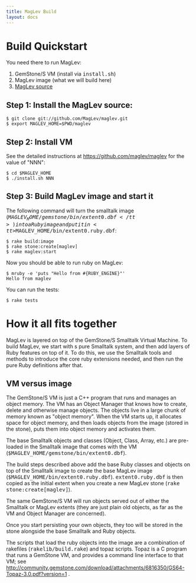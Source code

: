 ```yaml
---
title: MagLev Build
layout: docs
---
```

Build Quickstart
================

You need there to run MagLev:

1. GemStone/S VM (install via <tt>install.sh</tt>)
2. MagLev image (what we will build here)
3. [MagLev source](https://github.com/maglev/maglev)

## Step 1: Install the MagLev source:

    $ git clone git://github.com/MagLev/maglev.git
    $ export MAGLEV_HOME=$PWD/maglev

## Step 2: Install VM

See the detailed instructions at <https://github.com/maglev/maglev> for the
value of "NNN":

    $ cd $MAGLEV_HOME
    $ ./install.sh NNN

## Step 3: Build MagLev image and start it

The following command will turn the smalltalk image
(<tt>$MAGLEV_HOME/gemstone/bin/extent0.dbf</tt>) into a Ruby image and put
it in <tt>$MAGLEV_HOME/bin/extent0.ruby.dbf</tt>:

    $ rake build:image
    $ rake stone:create[maglev]
    $ rake maglev:start

Now you should be able to run ruby on MagLev:


    $ mruby -e 'puts "Hello from #{RUBY_ENGINE}"'
    Hello from maglev

You can run the tests:

    $ rake tests

# How it all fits together

MagLev is layered on top of the GemStone/S Smalltalk Virtual Machine.  To
build MagLev, we start with s pure Smalltalk system, and then add layers of
Ruby features on top of it.  To do this, we use the Smalltalk tools and
methods to introduce the core ruby extensions needed, and then run the pure
Ruby definitions after that.

## VM versus image

The GemStone/S VM is just a C++ program that runs and manages an object
memory.  The VM has an Object Manager that knows how to create, delete and
otherwise manage objects. The objects live in a large chunk of memory known
as "object memory".  When the VM starts up, it allocates space for object
memory, and then loads objects from the image (stored in the stone), puts
them into object memory and activates them.

The base Smalltalk objects and classes (Object, Class, Array, etc.)  are
pre-loaded in the Smalltalk image that comes with the VM
(<tt>$MAGLEV_HOME/gemstone/bin/extent0.dbf</tt>).

The build steps described above add the base Ruby classes and objects on
top of the Smalltalk image to create the base MagLev image
(<tt>$MAGLEV_HOME/bin/extent0.ruby.dbf</tt>).  <tt>extent0.ruby.dbf</tt> is
then copied as the initial extent when you create a new MagLev stone
(<tt>rake stone:create[maglev]</tt>).

The same GemStone/S VM will run objects served out of either the Smalltalk
or MagLev extents (they are just plain old objects, as far as the VM and
Object Manager are concerned).

Once you start persisting your own objects, they too will be stored in the
stone alongside the base Smalltalk and Ruby objects.

The scripts that load the ruby objects into the image are a combination of
rakefiles (<tt>rakelib/build.rake</tt>) and topaz scripts.  Topaz is a C
program that runs a GemStone VM, and provides a command line interface to
that VM; see
http://community.gemstone.com/download/attachments/6816350/GS64-Topaz-3.0.pdf?version=1
.

